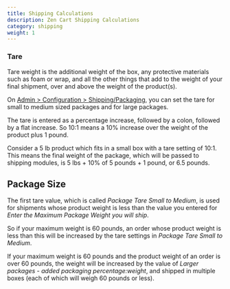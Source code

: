 ```yaml
---
title: Shipping Calculations 
description: Zen Cart Shipping Calculations 
category: shipping
weight: 1
---
```


### Tare
Tare weight is the additional weight of the box, any protective materials such as foam or wrap, and all the other things that add to the weight of your final shipment,
over and above the weight of the product(s). 

On [Admin > Configuration > Shipping/Packaging](/user/admin_pages/configuration/configuration_shippingpackaging/), you can set the tare for small to medium sized packages and for large packages. 

The tare is entered as a percentage increase, followed  by a colon, followed by a flat increase.   So 10:1 means a 10% increase over the weight of the product plus 1 pound.

Consider a 5 lb product which fits in a small box with a tare setting of 10:1. 
This means the final weight of the package, which will be passed to shipping modules, 
is 5 lbs + 10% of 5 pounds + 1 pound, or 6.5 pounds.

## Package Size 
The first tare value, which is called *Package Tare Small to Medium*, is used
for shipments whose product weight is less than the value you entered for 
*Enter the Maximum Package Weight you will ship*.  

So if your maximum weight is 60 pounds, an order whose product weight is 
less than this will be increased by the tare settings in *Package Tare Small to Medium*. 

If your maximum weight is 60 pounds and the product weight of an order is over 60 pounds, the weight will be increased by the value of *Larger packages - added packaging percentage:weight*, and shipped in multiple boxes (each of which will weigh 60 pounds or less). 

